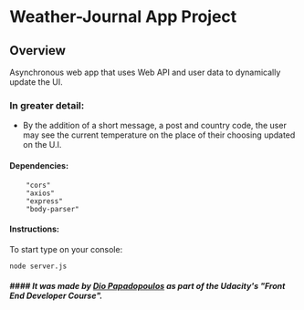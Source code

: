 # Weather-Journal App Project

## Overview
Asynchronous web app that uses Web API and user data to dynamically update the UI. 

### In greater detail:

- By the addition of a short message, a post and country code, the user may see the current temperature on the place of their choosing updated on the U.I.  

#### Dependencies:

```
    "cors"
    "axios"
    "express"
    "body-parser"
```

#### Instructions:

To start type on your console:

```
node server.js
```
##### #### It was made by [Dio Papadopoulos](https://dio-papa-portfolio-site.herokuapp.com/travellingWeatherApp) as part of the Udacity's "Front End Developer Course".
